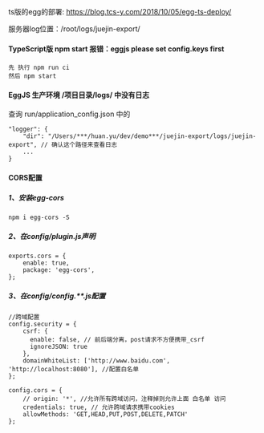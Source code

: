 ts版的egg的部署: https://blog.tcs-y.com/2018/10/05/egg-ts-deploy/

服务器log位置：/root/logs/juejin-export/

#### TypeScript版 npm start 报错：eggjs please set config.keys first
```
先 执行 npm run ci
然后 npm start
```

#### EggJS 生产环境 /项目目录/logs/ 中没有日志
查询 run/application_config.json 中的
```
"logger": {
    "dir": "/Users/***/huan.yu/dev/demo***/juejin-export/logs/juejin-export", // 确认这个路径来查看日志
    ...
}
```

#### CORS配置
##### 1、安装egg-cors
```
npm i egg-cors -S
```

##### 2、在config/plugin.js声明
```
exports.cors = {
    enable: true,
    package: 'egg-cors',
};
```

##### 3、在config/config.**.js配置 
```
//跨域配置
config.security = {
    csrf: {
      enable: false, // 前后端分离，post请求不方便携带_csrf
      ignoreJSON: true
    },
    domainWhiteList: ['http://www.baidu.com', 'http://localhost:8080'], //配置白名单
};
  
config.cors = {
    // origin: '*', //允许所有跨域访问，注释掉则允许上面 白名单 访问
    credentials: true, // 允许跨域请求携带cookies
    allowMethods: 'GET,HEAD,PUT,POST,DELETE,PATCH'
};
```
